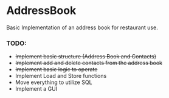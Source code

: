 # AddressBook
Basic Implementation of an address book for restaurant use.

### TODO:
- <s>Implement basic structure (Address Book and Contacts)</s>
- <s>Implement add and delete contacts from the address book</s>
- <s>Implement basic logic to operate</s>
- Implement Load and Store functions
- Move everything to utilize SQL
- Implement a GUI
